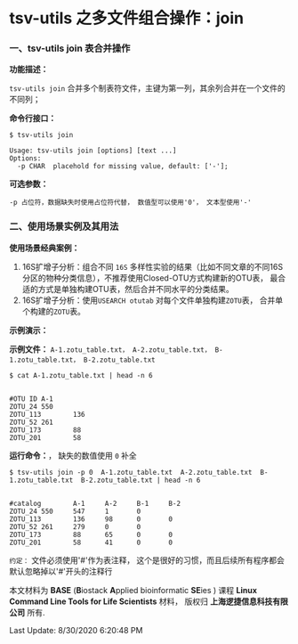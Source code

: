 # tsv-utils 之多文件组合操作：join

### 一、tsv-utils join 表合并操作

**功能描述：**

`tsv-utils join` 合并多个制表符文件，主键为第一列，其余列合并在一个文件的不同列；

**命令行接口：**

    $ tsv-utils join
    
    Usage: tsv-utils join [options] [text ...]
    Options:
      -p CHAR  placehold for missing value, default: ['-'];

**可选参数：**

    -p 占位符，数据缺失时使用占位符代替， 数值型可以使用'0'， 文本型使用'-'



### 二、使用场景实例及其用法

**使用场景经典案例：**

1. 16S扩增子分析：组合不同 `16S` 多样性实验的结果（比如不同文章的不同16S分区的物种分类信息），不推荐使用Closed-OTU方式构建新的OTU表， 最合适的方式是单独构建OTU表，然后合并不同水平的分类结果。
2. 16S扩增子分析：使用`USEARCH otutab` 对每个文件单独构建`ZOTU`表， 合并单个构建的`ZOTU`表。

**示例演示：**

**示例文件：** `A-1.zotu_table.txt， A-2.zotu_table.txt， B-1.zotu_table.txt， B-2.zotu_table.txt` 


    $ cat A-1.zotu_table.txt | head -n 6


    #OTU ID A-1
    ZOTU_24 550
    ZOTU_113        136
    ZOTU_52 261
    ZOTU_173        88
    ZOTU_201        58

**运行命令：**， 缺失的数值使用 `0` 补全

    $ tsv-utils join -p 0  A-1.zotu_table.txt  A-2.zotu_table.txt  B-1.zotu_table.txt  B-2.zotu_table.txt | head -n 6


    #catalog        A-1     A-2     B-1     B-2
    ZOTU_24 550     547     1       0
    ZOTU_113        136     98      0       0
    ZOTU_52 261     279     0       0
    ZOTU_173        88      65      0       0
    ZOTU_201        58      41      0       0

`约定：` 文件必须使用'#'作为表注释， 这个是很好的习惯，而且后续所有程序都会默认忽略掉以'#'开头的注释行


本文材料为 **BASE** (**B**iostack **A**pplied bioinformatic **SE**ies ) 课程 **Linux Command Line Tools for Life Scientists** 材料， 版权归 **上海逻捷信息科技有限公司** 所有.

Last Update: 8/30/2020 6:20:48 PM
